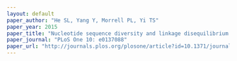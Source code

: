 ```yaml
---
layout: default
paper_author: "He SL, Yang Y, Morrell PL, Yi TS"
paper_year: 2015
paper_title: "Nucleotide sequence diversity and linkage disequilibrium of four nuclear loci in foxtail millet (<i>Setaria italica</i>)"
paper_journal: "PLoS One 10: e0137088"
paper_url: "http://journals.plos.org/plosone/article?id=10.1371/journal.pone.0137088"
---
```

